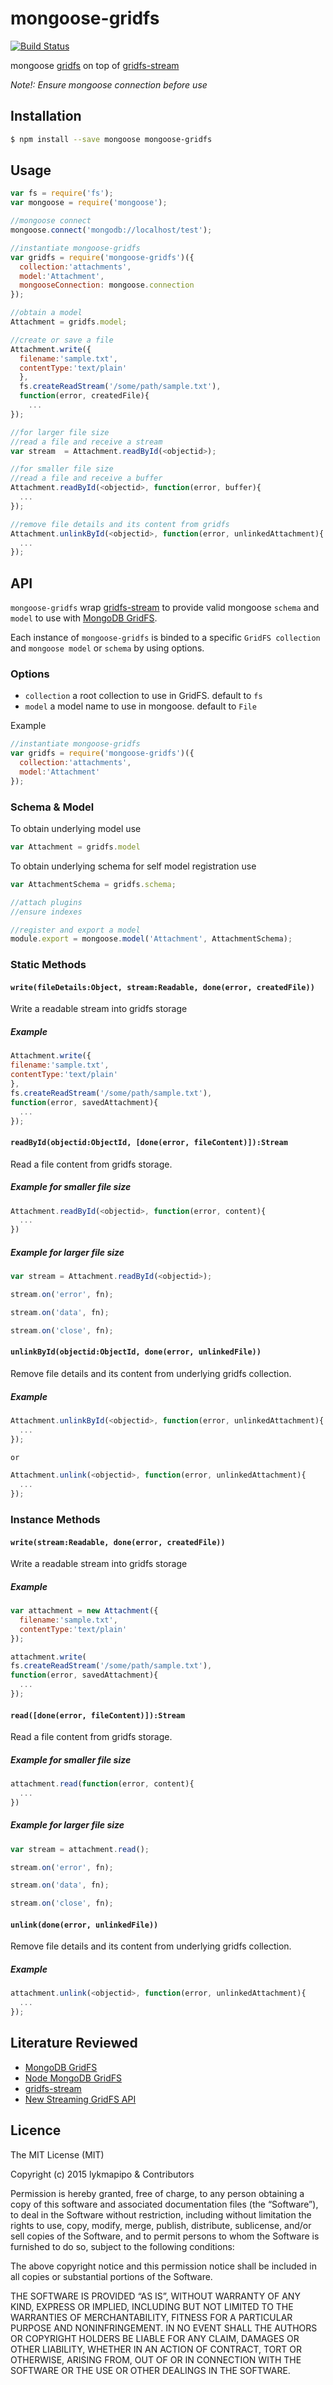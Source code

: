 mongoose-gridfs
===============

[![Build Status](https://travis-ci.org/lykmapipo/mongoose-gridfs.svg?branch=master)](https://travis-ci.org/lykmapipo/mongoose-gridfs)

mongoose [gridfs](https://docs.mongodb.com/manual/core/gridfs/) on top of [gridfs-stream](https://github.com/aheckmann/gridfs-stream)

*Note!: Ensure mongoose connection before use*

## Installation
```sh
$ npm install --save mongoose mongoose-gridfs
```

## Usage
```js
var fs = require('fs');
var mongoose = require('mongoose');

//mongoose connect
mongoose.connect('mongodb://localhost/test');

//instantiate mongoose-gridfs
var gridfs = require('mongoose-gridfs')({
  collection:'attachments',
  model:'Attachment',
  mongooseConnection: mongoose.connection
});

//obtain a model
Attachment = gridfs.model;

//create or save a file
Attachment.write({
  filename:'sample.txt', 
  contentType:'text/plain'
  }, 
  fs.createReadStream('/some/path/sample.txt'), 
  function(error, createdFile){
    ...
});

//for larger file size
//read a file and receive a stream
var stream  = Attachment.readById(<objectid>);

//for smaller file size
//read a file and receive a buffer
Attachment.readById(<objectid>, function(error, buffer){
  ...
});

//remove file details and its content from gridfs
Attachment.unlinkById(<objectid>, function(error, unlinkedAttachment){
  ...
});
```

## API
`mongoose-gridfs` wrap [gridfs-stream](https://github.com/aheckmann/gridfs-stream) to provide valid mongoose `schema` and `model` to use with [MongoDB GridFS](https://docs.mongodb.org/manual/core/gridfs/).

Each instance of `mongoose-gridfs` is binded to a specific `GridFS collection` and `mongoose model` or `schema` by using options.

### Options
- `collection` a root collection to use in GridFS. default to `fs`
- `model` a model name to use in mongoose. default to `File`

Example
```js
//instantiate mongoose-gridfs
var gridfs = require('mongoose-gridfs')({
  collection:'attachments',
  model:'Attachment'
});
```

### Schema & Model
To obtain underlying model use
```js
var Attachment = gridfs.model
```

To obtain underlying schema for self model registration use
```js
var AttachmentSchema = gridfs.schema;

//attach plugins
//ensure indexes

//register and export a model
module.export = mongoose.model('Attachment', AttachmentSchema);
```

### Static Methods

#### `write(fileDetails:Object, stream:Readable, done(error, createdFile))`
Write a readable stream into gridfs storage

##### Example
```js
Attachment.write({
filename:'sample.txt',
contentType:'text/plain'
},
fs.createReadStream('/some/path/sample.txt'),
function(error, savedAttachment){
  ...
});
```

#### `readById(objectid:ObjectId, [done(error, fileContent)]):Stream`
Read a file content from gridfs storage.

##### Example for smaller file size
```js
Attachment.readById(<objectid>, function(error, content){
  ...
})
```

##### Example for larger file size
```js
var stream = Attachment.readById(<objectid>);

stream.on('error', fn);

stream.on('data', fn);

stream.on('close', fn);
```

#### `unlinkById(objectid:ObjectId, done(error, unlinkedFile))`
Remove file details and its content from underlying gridfs collection.

##### Example
```js
Attachment.unlinkById(<objectid>, function(error, unlinkedAttachment){
  ...
});

or

Attachment.unlink(<objectid>, function(error, unlinkedAttachment){
  ...
});
```

### Instance Methods

#### `write(stream:Readable, done(error, createdFile))`
Write a readable stream into gridfs storage

##### Example
```js
var attachment = new Attachment({
  filename:'sample.txt',
  contentType:'text/plain'
});

attachment.write(
fs.createReadStream('/some/path/sample.txt'),
function(error, savedAttachment){
  ...
});
```

#### `read([done(error, fileContent)]):Stream`
Read a file content from gridfs storage.

##### Example for smaller file size
```js
attachment.read(function(error, content){
  ...
})
```

##### Example for larger file size
```js
var stream = attachment.read();

stream.on('error', fn);

stream.on('data', fn);

stream.on('close', fn);
```

#### `unlink(done(error, unlinkedFile))`
Remove file details and its content from underlying gridfs collection.

##### Example
```js
attachment.unlink(<objectid>, function(error, unlinkedAttachment){
  ...
});
```

## Literature Reviewed
- [MongoDB GridFS](https://docs.mongodb.org/manual/core/gridfs/)
- [Node MongoDB GridFS](http://mongodb.github.io/node-mongodb-native/3.1/tutorials/gridfs/)
- [gridfs-stream](https://github.com/aheckmann/gridfs-stream)
- [New Streaming GridFS API](https://thecodebarbarian.com/mongodb-gridfs-stream)

## Licence

The MIT License (MIT)

Copyright (c) 2015 lykmapipo & Contributors

Permission is hereby granted, free of charge, to any person obtaining a copy of this software and associated documentation files (the “Software”), to deal in the Software without restriction, including without limitation the rights to use, copy, modify, merge, publish, distribute, sublicense, and/or sell copies of the Software, and to permit persons to whom the Software is furnished to do so, subject to the following conditions:

The above copyright notice and this permission notice shall be included in all copies or substantial portions of the Software.

THE SOFTWARE IS PROVIDED “AS IS”, WITHOUT WARRANTY OF ANY KIND, EXPRESS OR IMPLIED, INCLUDING BUT NOT LIMITED TO THE WARRANTIES OF MERCHANTABILITY, FITNESS FOR A PARTICULAR PURPOSE AND NONINFRINGEMENT. IN NO EVENT SHALL THE AUTHORS OR COPYRIGHT HOLDERS BE LIABLE FOR ANY CLAIM, DAMAGES OR OTHER LIABILITY, WHETHER IN AN ACTION OF CONTRACT, TORT OR OTHERWISE, ARISING FROM, OUT OF OR IN CONNECTION WITH THE SOFTWARE OR THE USE OR OTHER DEALINGS IN THE SOFTWARE. 
